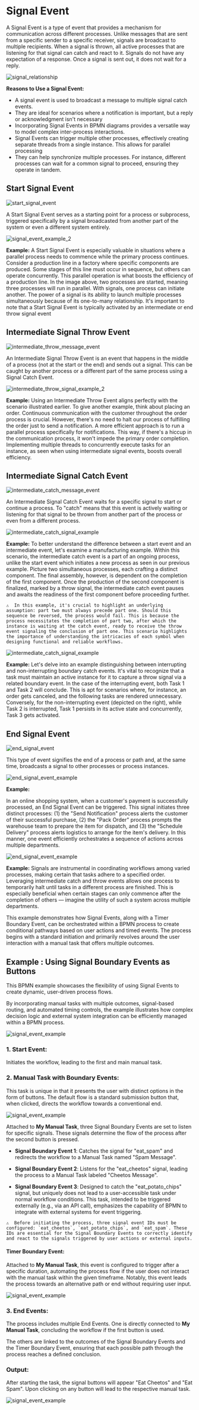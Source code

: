 # Signal Event

A Signal Event is a type of event that provides a mechanism for communication across different processes. Unlike messages that are sent from a specific sender to a specific receiver, signals are broadcast to multiple recipients. When a signal is thrown, all active processes that are listening for that signal can catch and react to it. Signals do not have any expectation of a response. Once a signal is sent out, it does not wait for a reply.

 ![signal_relationship](images/signal_relationships.png) 

**Reasons to Use a Signal Event:**

- A signal event is used to broadcast a message to multiple signal catch events.
- They are ideal for scenarios where a notification is important, but a reply or acknowledgment isn't necessary
- Incorporating Signal Events in BPMN diagrams provides a versatile way to model complex inter-process interactions.
- Signal Events can trigger multiple other processes, effectively creating separate threads from a single instance. This allows for parallel processing
- They can help synchronize multiple processes. For instance, different processes can wait for a common signal to proceed, ensuring they operate in tandem.

 
## Start Signal Event

![start_signal_event](images/start_signal_event.png)

A Start Signal Event serves as a starting point for a process or subprocess, triggered specifically by a signal broadcasted from another part of the system or even a different system entirely.

![signal_event_example_2](images/signal_event_example_2.png)

**Example:**
A Start Signal Event is especially valuable in situations where a parallel process needs to commence while the primary process continues. Consider a production line in a factory where specific components are produced. Some stages of this line must occur in sequence, but others can operate concurrently. This parallel operation is what boosts the efficiency of a production line. In the image above, two processes are started, meaning three processes will run in parallel. With signals, one process can initiate another. The power of a signal is its ability to launch multiple processes simultaneously because of its one-to-many relationship. It's important to note that a Start Signal Event is typically activated by an intermediate or end throw signal event

## Intermediate Signal Throw Event

![intermediate_throw_message_event](images/intermediate_throw_signal_event.png)

An Intermediate Signal Throw Event is an event that happens in the middle of a process (not at the start or the end) and sends out a signal. This can be caught by another process or a different part of the same process using a Signal Catch Event.

![intermediate_throw_signal_example_2](images/intermediate_throw_signal_example_2.png) 

**Example:**
Using an Intermediate Throw Event aligns perfectly with the scenario illustrated earlier. To give another example, think about placing an order. Continuous communication with the customer throughout the order process is crucial. However, there's no need to halt our process of fulfilling the order just to send a notification. A more efficient approach is to run a parallel process specifically for notifications. This way, if there's a hiccup in the communication process, it won't impede the primary order completion. Implementing multiple threads to concurrently execute tasks for an instance, as seen when using intermediate signal events, boosts overall efficiency.

## Intermediate Signal Catch Event

![intermediate_catch_message_event](images/intermediate_catch_signal_event.png)

An Intermediate Signal Catch Event waits for a specific signal to start or continue a process. To "catch" means that this event is actively waiting or listening for that signal to be thrown from another part of the process or even from a different process.

![intermediate_catch_signal_example](images/intermediate_catch_signal_example.png) 

**Example:**
To better understand the difference between a start event and an intermediate event, let's examine a manufacturing example. Within this scenario, the intermediate catch event is a part of an ongoing process, unlike the start event which initiates a new process as seen in our previous example. Picture two simultaneous processes, each crafting a distinct component. The final assembly, however, is dependent on the completion of the first component. Once the production of the second component is finalized, marked by a throw signal, the intermediate catch event pauses and awaits the readiness of the first component before proceeding further.
```{admonition} Note
⚠  In this example, it's crucial to highlight an underlying assumption: part two must always precede part one. Should this sequence be reversed, the process would fail. This is because the process necessitates the completion of part two, after which the instance is waiting at the catch event, ready to receive the throw event signaling the conclusion of part one. This scenario highlights the importance of understanding the intricacies of each symbol when designing functional and reliable workflows.
```

![intermediate_catch_signal_example](images/intermediate_catch_signal_example_2.png)

**Example:**
Let's delve into an example distinguishing between interrupting and non-interrupting boundary catch events. It's vital to recognize that a task must maintain an active instance for it to capture a throw signal via a related boundary event.
In the case of the interrupting event, both Task 1 and Task 2 will conclude. This is apt for scenarios where, for instance, an order gets canceled, and the following tasks are rendered unnecessary.
Conversely, for the non-interrupting event (depicted on the right), while Task 2 is interrupted, Task 1 persists in its active state and concurrently, Task 3 gets activated.

## End Signal Event

![end_signal_event](images/end_signal_event.png) 

This type of event signifies the end of a process or path and, at the same time, broadcasts a signal to other processes or process instances.

![end_signal_event_example](images/end_signal_event_example.png) 

**Example:**

In an online shopping system, when a customer's payment is successfully processed, an End Signal Event can be triggered. This signal initiates three distinct processes: (1) the "Send Notification" process alerts the customer of their successful purchase, (2) the "Pack Order" process prompts the warehouse team to prepare the item for dispatch, and (3) the "Schedule Delivery" process alerts logistics to arrange for the item's delivery. In this manner, one event efficiently orchestrates a sequence of actions across multiple departments.

![end_signal_event_example](images/signal_sync_example.png) 

**Example:**
Signals are instrumental in coordinating workflows among varied processes, making certain that tasks adhere to a specified order. Leveraging intermediate catch and throw events allows one process to temporarily halt until tasks in a different process are finished. This is especially beneficial when certain stages can only commence after the completion of others — imagine the utility of such a system across multiple departments.

This example demonstrates how Signal Events, along with a Timer Boundary Event, can be orchestrated within a BPMN process to create conditional pathways based on user actions and timed events. The process begins with a standard initiation and primarily revolves around the user interaction with a manual task that offers multiple outcomes.

## Example : Using Signal Boundary Events as Buttons 
This BPMN example showcases the flexibility of using Signal Events to create dynamic, user-driven process flows.

By incorporating manual tasks with multiple outcomes, signal-based routing, and automated timing controls, the example illustrates how complex decision logic and external system integration can be efficiently managed within a BPMN process.

![signal_event_example](images/Signal_events_spiff_example.png) 

### 1. **Start Event**: 
Initiates the workflow, leading to the first and main manual task.

### 2. **Manual Task with Boundary Events**:

This task is unique in that it presents the user with distinct options in the form of buttons. The default flow is a standard submission button that, when clicked, directs the workflow towards a conventional end. 

![signal_event_example](images/Signal_events_spiff_example1.png) 

Attached to **My Manual Task**, three Signal Boundary Events are set to listen for specific signals. These signals determine the flow of the process after the second button is pressed.

- **Signal Boundary Event 1**: 
Catches the signal for "eat_spam" and redirects the workflow to a Manual Task named "Spam Message".

- **Signal Boundary Event 2**: 
Listens for the "eat_cheetos" signal, leading the process to a Manual Task labeled "Cheetos Message".

- **Signal Boundary Event 3**: 
Designed to catch the "eat_potato_chips" signal, but uniquely does not lead to a user-accessible task under normal workflow conditions. This task, intended to be triggered externally (e.g., via an API call), emphasizes the capability of BPMN to integrate with external systems for event triggering.
```{admonition} Note
⚠  Before initiating the process, three signal event IDs must be configured: `eat_cheetos`, `eat_potato_chips`, and `eat_spam`. These IDs are essential for the Signal Boundary Events to correctly identify and react to the signals triggered by user actions or external inputs.

```

#### **Timer Boundary Event**:

Attached to **My Manual Task**, this event is configured to trigger after a specific duration, automating the process flow if the user does not interact with the manual task within the given timeframe. Notably, this event leads the process towards an alternative path or end without requiring user input.

![signal_event_example](images/Signal_events_spiff_example6.png) 

### 3. **End Events**:

The process includes multiple End Events. One is directly connected to **My Manual Task**, concluding the workflow if the first button is used. 

The others are linked to the outcomes of the Signal Boundary Events and the Timer Boundary Event, ensuring that each possible path through the process reaches a defined conclusion.

### Output:
After starting the task, the signal buttons will appear "Eat Cheetos" and "Eat Spam". Upon clicking on any button will lead to the respective manual task.

![signal_event_example](images/Signal_events_spiff_example3.png) 